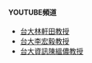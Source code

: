 #### YOUTUBE頻道
- [台大林軒田教授](https://www.youtube.com/@hsuantien/videos)
- [台大李宏毅教授](https://www.youtube.com/@HungyiLeeNTU)
- [台大資訊陳縕儂教授](https://www.youtube.com/@VivianMiuLab)
